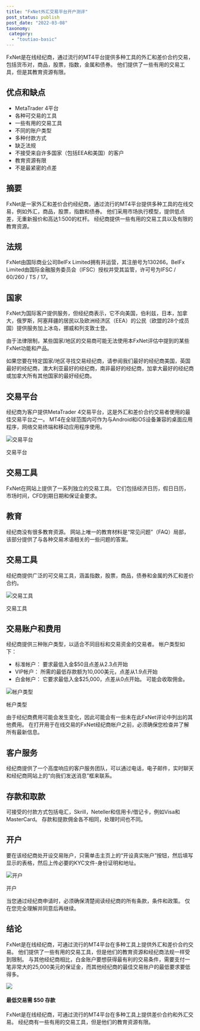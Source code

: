 ```yaml
---
title: "FxNet外汇交易平台开户测评"
post_status: publish
post_date: "2022-03-08"
taxonomy:
 category: 
  - "toutiao-basic"
---
```


FxNet是在线经纪商，通过流行的MT4平台提供多种工具的外汇和差价合约交易，包括货币对，商品，股票，指数，金属和债券。 他们提供了一些有用的交易工具，但是其教育资源有限。

## 优点和缺点
- MetaTrader 4平台
- 各种可交易的工具
- 一些有用的交易工具
- 不同的账户类型
- 多种付款方式
- 缺乏法规
- 不接受来自许多国家（包括EEA和美国）的客户
- 教育资源有限
- 不是最紧密的点差


## 摘要

FxNet是一家外汇和差价合约经纪商，通过流行的MT4平台提供多种工具的在线交易，例如外汇，商品，股票，指数和债券。 他们采用市场执行模型，提供低点差，无重新报价和高达1:500的杠杆。 经纪商提供一些有用的交易工具以及有限的教育资源。

## 法规

FxNet由国际商业公司BelFx Limited拥有并运营，其注册号为130266。BelFx Limited由国际金融服务委员会（IFSC）授权并受其监管，许可号为IFSC / 60/260 / TS / 17。

## 国家

FxNet为国际客户提供服务，但经纪商表示，它不向美国，伯利兹，日本，加拿大，俄罗斯，阿塞拜疆的居民以及欧洲经济区（EEA）的公民（欧盟的28个成员国）提供服务加上冰岛，挪威和列支敦士登。

由于法律限制，某些国家/地区的交易商可能无法使用本FxNet评估中提到的某些FxNet功能和产品。

如果您要在特定国家/地区寻找交易经纪商，请参阅我们最好的经纪商美国，英国最好的经纪商，澳大利亚最好的经纪商，南非最好的经纪商，加拿大最好的经纪商或加拿大所有其他国家的最好经纪商。

## 交易平台

经纪商为客户提供MetaTrader 4交易平台，这是外汇和差价合约交易者使用的最佳交易平台之一。 MT4在全球范围内可作为与Android和iOS设备兼容的桌面应用程序，网络交易终端和移动应用程序使用。

![交易平台](https://cdn.fendou.la/funstoutiao/2020/11/FxNet-Review-Trading-Platforms.png "交易平台")

交易平台

## 交易工具

FxNet在网站上提供了一系列独立的交易工具。 它们包括经济日历，假日日历，市场时间，CFD到期日期和保证金要求。

## 教育

经纪商没有很多教育资源。 网站上唯一的教育材料是“常见问题”（FAQ）局部，该部分提供了与各种交易术语相关的一些问题的答案。

## 交易工具

经纪商提供广泛的可交易工具，涵盖指数，股票，商品，债券和金属的外汇和差价合约。

![交易工具](https://cdn.fendou.la/funstoutiao/2020/11/FxNet-Review-Instruments-1024x133.png "交易工具")

交易工具

## 交易账户和费用

经纪商提供三种账户类型，以适合不同目标和交易资金的交易者。 帐户类型如下：
- 标准帐户： 要求最低入金$50且点差从2.3点开始
- VIP帐户： 所需的最低存款额为10,000美元，点差从1.9点开始
- 白金帐户： 它要求最低入金$25,000，点差从0点开始。 可能会收取佣金。

![帐户类型](https://cdn.fendou.la/funstoutiao/2020/11/FxNet-Review-Account-Types-929x1024.png "帐户类型")

帐户类型

由于经纪商费用可能会发生变化，因此可能会有一些未在此FxNet评论中列出的其他费用。 在打开用于在线交易的FxNet经纪商帐户之前，必须确保您检查并了解所有最新信息。

## 客户服务

经纪商提供了一个高度响应的客户服务团队，可以通过电话，电子邮件，实时聊天和经纪商网站上的“向我们发送消息”框来联系。

## 存款和取款

可接受的付款方式包括电汇，Skrill，Neteller和信用卡/借记卡，例如Visa和MasterCard。 存款和提款佣金各不相同，处理时间也不同。

## 开户

要在该经纪商处开设交易账户，只需单击主页上的“开设真实账户”按钮，然后填写显示的表格，然后上传必要的KYC文件-身份证明和地址。

![开户](https://cdn.fendou.la/funstoutiao/2020/11/FxNet-Review-Account-Opening-1024x378.png "开户")

开户

当您通过经纪商申请时，必须确保清楚阅读经纪商的所有条款，条件和政策。 仅在您完全理解并同意后再继续。

## 结论

FxNet是在线经纪商，可通过流行的MT4平台在多种工具上提供外汇和差价合约交易。 他们提供了一些有用的交易工具，但是他们的教育资源和经纪商法规一样受到限制。 与其他经纪商相比，白金账户要想获得最有利的交易条件，需要支付一笔非常大的25,000美元的保证金，而其他经纪商的最佳交易账户的最低要求要低得多。

![](https://cdn.fendou.la/funstoutiao/2020/11/FxNet-Logo.png)

#### 最低交易需 $50 存款

FxNet是在线经纪商，可通过流行的MT4平台在多种工具上提供差价合约和外汇交易。 经纪商有一些有用的交易工具，但是他们的教育资源有限。

